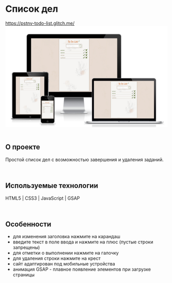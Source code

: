 <h1> Список дел </h1>
<a href="https://pstnv-todo-list.glitch.me/"> https://pstnv-todo-list.glitch.me/ </a>

<div align="center">
  <img src="src/preview.png">
</div>
<br>

<h2>О проекте</h2>
<p> Простой список дел с возможностью завершения и удаления заданий. </p>
<br>

<h2>Используемые технологии</h2>
<p> HTML5 | CSS3 | JavaScript | GSAP</p>
<br>

<h2>Особенности</h2>
<ul>
  <li> для изменения заголовка нажмите на карандаш </li>
  <li> введите текст в поле ввода и нажмите на плюс (пустые строки запрещены) </li>
  <li> для отметки о выполнении нажмите на галочку </li>
  <li> для удаления строки нажмите на крест </li>
  <li> сайт адаптирован под мобильные устройства </li>
  <li> анимация GSAP - плавное появление элементов при загрузке страницы </li>
</ul>
